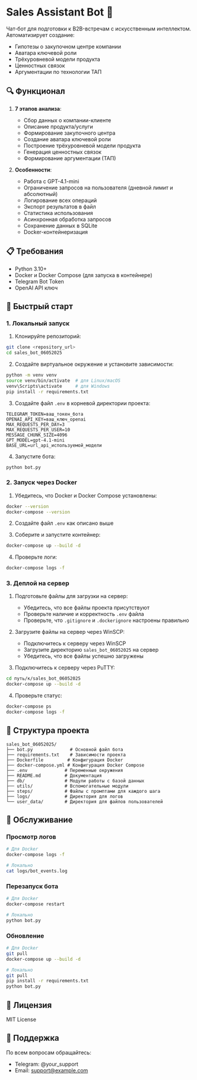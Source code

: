 # Sales Assistant Bot 🤖

Чат-бот для подготовки к B2B-встречам с искусственным интеллектом. Автоматизирует создание:
- Гипотезы о закупочном центре компании
- Аватара ключевой роли
- Трёхуровневой модели продукта
- Ценностных связок
- Аргументации по технологии ТАП

## 🔍 Функционал
1. **7 этапов анализа**:
   - Сбор данных о компании-клиенте
   - Описание продукта/услуги
   - Формирование закупочного центра
   - Создание аватара ключевой роли
   - Построение трёхуровневой модели продукта
   - Генерация ценностных связок
   - Формирование аргументации (ТАП)

2. **Особенности**:
   - Работа с GPT-4.1-mini
   - Ограничение запросов на пользователя (дневной лимит и абсолютный)
   - Логирование всех операций
   - Экспорт результатов в файл
   - Статистика использования
   - Асинхронная обработка запросов
   - Сохранение данных в SQLite
   - Docker-контейнеризация

## 📋 Требования

- Python 3.10+
- Docker и Docker Compose (для запуска в контейнере)
- Telegram Bot Token
- OpenAI API ключ

## 🚀 Быстрый старт

### 1. Локальный запуск

1. Клонируйте репозиторий:
```bash
git clone <repository_url>
cd sales_bot_06052025
```

2. Создайте виртуальное окружение и установите зависимости:
```bash
python -m venv venv
source venv/bin/activate  # для Linux/macOS
venv\Scripts\activate     # для Windows
pip install -r requirements.txt
```

3. Создайте файл `.env` в корневой директории проекта:
```env
TELEGRAM_TOKEN=ваш_токен_бота
OPENAI_API_KEY=ваш_ключ_openai
MAX_REQUESTS_PER_DAY=3
MAX_REQUESTS_PER_USER=10
MESSAGE_CHUNK_SIZE=4096
GPT_MODEL=gpt-4.1-mini
BASE_URL=url_api_используемой_модели
```

4. Запустите бота:
```bash
python bot.py
```

### 2. Запуск через Docker

1. Убедитесь, что Docker и Docker Compose установлены:
```bash
docker --version
docker-compose --version
```

2. Создайте файл `.env` как описано выше

3. Соберите и запустите контейнер:
```bash
docker-compose up --build -d
```

4. Проверьте логи:
```bash
docker-compose logs -f
```

### 3. Деплой на сервер

1. Подготовьте файлы для загрузки на сервер:
   - Убедитесь, что все файлы проекта присутствуют
   - Проверьте наличие и корректность `.env` файла
   - Проверьте, что `.gitignore` и `.dockerignore` настроены правильно

2. Загрузите файлы на сервер через WinSCP:
   - Подключитесь к серверу через WinSCP
   - Загрузите директорию `sales_bot_06052025` на сервер
   - Убедитесь, что все файлы успешно загружены

3. Подключитесь к серверу через PuTTY:
```bash
cd путь/к/sales_bot_06052025
docker-compose up --build -d
```

4. Проверьте статус:
```bash
docker-compose ps
docker-compose logs -f
```

## 📁 Структура проекта

```
sales_bot_06052025/
├── bot.py              # Основной файл бота
├── requirements.txt    # Зависимости проекта
├── Dockerfile         # Конфигурация Docker
├── docker-compose.yml # Конфигурация Docker Compose
├── .env              # Переменные окружения
├── README.md         # Документация
├── db/               # Модули работы с базой данных
├── utils/            # Вспомогательные модули
├── steps/            # Файлы с промптами для каждого шага
├── logs/             # Директория для логов
└── user_data/        # Директория для файлов пользователей
```

## 🔧 Обслуживание

### Просмотр логов
```bash
# Для Docker
docker-compose logs -f

# Локально
cat logs/bot_events.log
```

### Перезапуск бота
```bash
# Для Docker
docker-compose restart

# Локально
python bot.py
```

### Обновление
```bash
# Для Docker
git pull
docker-compose up --build -d

# Локально
git pull
pip install -r requirements.txt
python bot.py
```

## 📝 Лицензия

MIT License

## 👥 Поддержка

По всем вопросам обращайтесь:
- Telegram: @your_support
- Email: support@example.com

